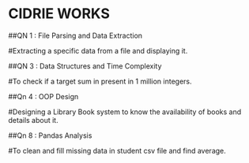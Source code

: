 # CIDRIE WORKS 

##QN 1 : File Parsing and Data Extraction


#Extracting a specific data from a file and displaying it.

##QN 3 : Data Structures and Time Complexity


#To check if a target sum in present in 1 million integers.


##Qn 4 : OOP Design 


#Designing a Library Book system to know the availability of books and details about it.


##Qn 8 : Pandas Analysis


#To clean and fill missing data in student csv file and find average.
